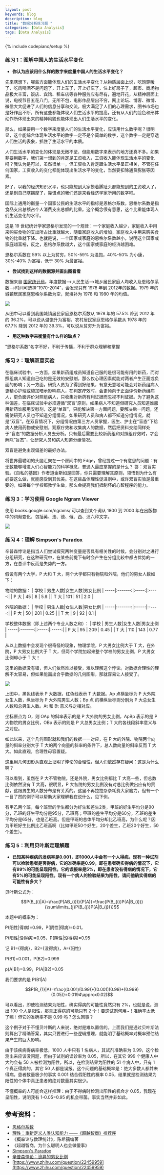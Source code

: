 ```yaml
---
layout: post
keywords: blog
description: blog
title: "数据分析练习题 "
categories: [Data Analysis]
tags: [Data Analysis]
---
```

{% include codepiano/setup %}


### 练习 1：图解中国人的生活水平变化

* **你认为应该用什么样的数字来度量中国人的生活水平变化？**

先来瞎想下，哪些方面能体现人们的生活水平变化？从物质层面上说，吃饱穿暖了，吃肉喝酒不是问题了，开上车了，开上好车了，住上好房子了，超市、商场物品极大丰富，饭店、宾馆、租车店等各种服务应有尽有，遍地开花，从精神层面上说，电视节目五花八门，无所不包，电影作品层出不穷，网上论坛、博客、微博、微信大大促进了人们的信息分享和交流，极大满足了人们的心理需求，图书市场也是好作品不断，所有这些都能体现人们生活水平的提高，还有从人们的脸色和形体动作所体现出来的精神风貌也能体现出人们生活水平的变化。

<!--more-->

那么，如果要用一个数字来度量人们的生活水平变化，应该用什么数字呢？很明显，这个能综合体现生活水平的数字一定不是个简单的数字，这个数字一定是穿透人们生活的表象，抓住了生活水平的本质。

人们生活水平的变化的体现是无微不至，但能用数字来表示的地方还真不多。如果非要用数字，我们第一想到的肯定是工资收入，工资收入能体现生活水平的变化吗？我认为是可以，虽然很单一，但工资收入肯定跟生活水平呈正相关，不管在任何国家，工资收入的变化都能体现出生活水平的变化，当然要扣除通货膨胀等因素。

好了，以我的经济知识水平，也只能想到大家摸着脚趾头都能想到的工资收入了，还是别自己瞎揣摩了，靠谱点的我们还是来看经济学家所用的数字吧。

国际上通用的衡量一个国家公民的生活水平的指标是恩格尔系数。恩格尔系数是指食品支出总额占个人消费支出总额的比重。这个概念很有意思，这个比重能体现人们生活变化的水平。

这是 19 世纪统计学家恩格尔发现的一个规律：一个家庭收入越少，家庭收入中用来购买食物的支出所占比重就越大，随着家庭收入的增加，家庭收入中用来购买食物的比重就下降。也就是说，一个国家或家庭的恩格尔系数越小，说明这个国家或家庭越富裕，反之，恩格尔系数越大，这个国家或家庭的经济越困难。

恩格尔系数在 59% 以上为贫穷，50%-59% 为温饱，40%-50% 为小康，30%-40% 为富裕，低于 30% 为最富裕。
	
* **尝试找到这样的数据源并画出图看看**

数据来自 [国家统计局](http://data.stats.gov.cn/index.htm)，年度数据——>人民生活——>城乡居民家庭人均收入及恩格尔系数——>时间可选择“1970-2014”，会发现只有 1978 年到 2012年的数据。1979 年的城镇居民家庭恩格尔系数为空，就填补为 1978 和 1980 年的均值。

![](/image/data-analysis/586070-20160507231211578-616395249.png)


从图中可以看到我国城镇居民家庭恩格尔系数从 1978 年的 57.5% 降到 2012 年的 36.2%，可以说从温饱升为富裕，农村居民家庭恩格尔系数从 1978 年的 67.7% 降到 2012 年的 39.3%，可以说从贫穷升为富裕。
	
* **用这种数字来衡量有什么样的缺点？**

“恩格尔系数”名字不好，不利于传播，不利于群众理解和掌握
	
### 练习 2：理解双盲实验

在临床试验中，一方面，如果新药组成员知道自己服的是很可能有用的新药，而对照组病人知道自己吃的是无效的安慰剂，那么仅心理因素就能对两者产生正面或负面的影响；另一方面，研究人员为了得到好结果，有意无意地可能会对新药组病人更精心护理或施加暗示影响病人，在判定疗效时，会更倾向于正面评价新药组病人，更负面评价对照组病人，只收集对新药有利证据而忽视不利证据。为了避免这种偏差，在临床试验中必须遵循“双盲”原则，如果病人不知道但研究人员知道谁服用新药谁服用安慰剂，这是“单盲”，只能解决第一方面问题，要解决后一问题，还需使研究人员也不知道分组情况，如果研究人员和病人都不知道分组情况，就是“双盲”。在双盲情况下，分组情况由第三方人员掌握，医生、护士在“盲态”下给病人使用药物或安慰剂，观察疗效和收集病人的数据，然后把资料交给同样处于“盲态”的数据分析人员去分析。只有最后需要比较新药组和对照组疗效时，才会解除“盲态”，让研究人员和病人知道分组情况。

双盲是避免主观偏差的最好办法。

将世界最聪明的头脑汇聚在一个房间中的 Edge，曾经提过一个有意思的问题：有无数能够增进人们心智能力的科学概念，普通人最应掌握的是什么？ 答：双盲实验。《自私的基因》作者道金斯如是回答，你只需要理解其原则，领悟到为什么有必要这么做，就能感受到其优美。在这些晶体理性促进剂中，或许双盲实验是最重要的，如果每个学校都教学生做，那么会提高我们抵制坏的心智程序的能力。

### 练习 3：学习使用 Google Ngram Viewer

使用 books.google.com/ngrams/ 可以查到某个词从 1800 到 2000 年在出版物中的词频变化，包括英、法、德、俄、西、汉六种文字。

![](/image/data-analysis/586070-20160507231226468-760076911.png)

### 练习 4：理解 Simpson's Paradox

辛普森悖论是指当人们尝试探究两种变量是否具有相关性的时候，会分别对之进行分组研究，在这种研究中，在某些前提下有时会产生在分组比较中都占优势的一方，在总评中反而是失势的一方。

假设有两个大学，P 大和 T 大，两个大学都只有物院和外院，他们的男女人数如下：

物院的数据：
| 学校 | 男生人数|女生人数|男女比例
| -----|:-------:|:-----:|:-----:|
| P 大 | 45      |  8    |  5.6  |
| T 大 | 101     |  51   |  2.0  |

外院的数据：
| 学校 | 男生人数|女生人数|男女比例
| -----|:-------:|:-----:|:-----:|
| P 大 | 50      | 201   |  0.25 |
| T 大 | 9       |  92   |  0.1  |

学校整体数据（即上述两个专业人数之和）：
| 学校 | 男生人数|女生人数|男女比例
| -----|:-------:|:-----:|:-----:|
| P 大 | 95      | 209   |  0.45 |
| T 大 | 110     |  143  |  0.77 |

从以上数据中会发现个很奇怪的现象，物理学院，P 大男女比例大于 T 大，在外院，P 大男女比例大于 T 大，但两个学院加起来整个学校的男女比例，P 大男女比例却小于 T 大！

这里的数据没有错，但人们依然难以接受，难以理解这个悖论。对数据合理性的理解不太容易，但如果能画出合乎数据的几何图形，那就容易让人接受了。

![](http://2.im.guokr.com/gkimage/1x/r0/gm/1xr0gm.png)

上图中，黑色线表示 P 大数据，红色线表示 T 大数据。Ap 点横坐标为 P 大外院女生人数，纵坐标为 P 大外院男生人数；Bp 点 的横纵坐标则分别为 P 大总女生人数和总男生人数。At 和 Bt 意义与之相对应。

坐标原点为 O，则 OAp 的斜率表示的是 P 大外院的男女比例，ApBp 表示的是 P 大物院的男女比例，OBp 表示的则是 P 大总男女比例；T 大的各线段斜率意义与之对应。

如此以来，这个几何图形就和我们的数据一一对应，在 P 大的外院、物院两个向量的斜率分别大于 T 大的两个向量的斜率的条件下，总人数向量的斜率反而 T 大大。如此直观，合理性毋容置疑。

这里用几何图形从直观上证明了悖论的合理性，但人们依然存在疑问：这是为什么啊？

可以看到，虽然在 P 大不管物院，还是外院，男女比例都比 T 大高一些，但总数比例依然没有 T 大高，很明显，P 大各院的男女比例没有对总比例做出应有的贡献，这跟男生的人数分布是有关系的。这里不再拉拉杂杂耗费大家脑力，但有一个一目了然的例子可以帮助大家理解我在说什么，见下例。

有甲乙两个班，每个班里的学生都分为好生和差生2类，甲班的好生平均分是90分，乙班的好生平均分是95分，乙班高；甲班的差生平均分是60分，乙班的差生平均分是65分，也是乙班高。但是甲班的总体平均分却比乙班高，为什么呢？因为甲班好生比例比乙班高啊（比如甲班50个好生，20个差生，乙班20个好生，50个差生）。


### 练习 5：利用贝叶斯定理解题
* **已知某种疾病的发病率是0.001，即1000人中会有一个人得病。现有一种试剂可以检验患者是否得病，它的准确率是0.99，即在患者确实得病的情况下，它有99%的可能呈现阳性。它的误报率是5%，即在患者没有得病的情况下，它有5%的可能呈现阳性。现有一个病人的检验结果为阳性，请问他确实得病的可能性有多大？**

贝叶斯公式为：

$$P(B_{i}|A)=\frac{P(AB_{i})}{P(A)}=\frac{P(B_{i})P(A|B_{i})}{\sum\limits_{j}P(B_{j})P(A|B_{j})})$$

本题中的概率为：

P(阳性|得病)=0.99，P(阴性|得病)=0.01，

P(阳性|没得病)=0.05，P(阴性|没得病)=0.95

记 B1={得病}，B2={没得病}，A={阳性}

P(B1)=0.001，P(B2)=0.999

p(A|B1)=0.99，P(A|B2)=0.05

我们要求的是 P(B1|A)

$$P(B_{1}|A)=\frac{(0.001)(0.99)}{(0.001)(0.99)+(0.999)(0.05)}=0.0194\approx0.02)$$

可以看出，即使检测结果为阳性，确实得病的可能性竟然只有 2%，也就是说，测出 100 个人是阳性，那真正得病的可能只有 2 个！要这试剂何用~！准确率太低了嘛！但它的准确率不是 0.99 吗？怎么回事？

这个例子对于不懂贝叶斯的人来说，绝对是难以置信的。上面我们是通过贝叶斯法则算出了精确答案，其实只要进行一些逻辑推理，就能明了基础概率对概率预估结果产生的巨大影响。

由于该疾病得病率极低，1000 人中只有 1 名病人，其试剂准确率为 0.99，这个检测出来应该没问题，但由于试剂的误诊率为 0.05，所以，在其它 999 个健康人中大约会有 50 人被检测为阳性，所以，在检测结果为阳性的 51 个病人中，只有 1 个真正得病的，其它 50 人都是误报。这个问题的基础概率是：绝大多数人都并未得病。患者数量极少的事实 0.001 结合假阳性的概率 0.05，结果就是检测结果为阳性的个体中真正患者的绝对数量其实很少。

不懂概率的人可能会这样推理：由于不得病时检测出阳性的机会才 0.05，我现在呈阳性，说明我有 1-0.05=0.95 的机会带菌。事实当然并非如此。


## 参考资料：


+ [恩格尔系数](http://wiki.mbalib.com/wiki/恩格尔系数)
+ [理性：重新定义人类认知能力 ——《超越智商》推荐序](http://www.yangzhiping.com/psy/What-Intelligence-Tests-Miss.html)
+ 《概率论与数理统计》，陈希孺编著
+ 《超越智商，为什么聪明人也会做傻事》
+ [Simpson's Paradox](http://vudlab.com/simpsons/)
+ [辛普森悖论：诡异的男女比例](http://www.guokr.com/article/6222/)
+ [https://www.zhihu.com/question/22459959](https://www.zhihu.com/question/22459959)